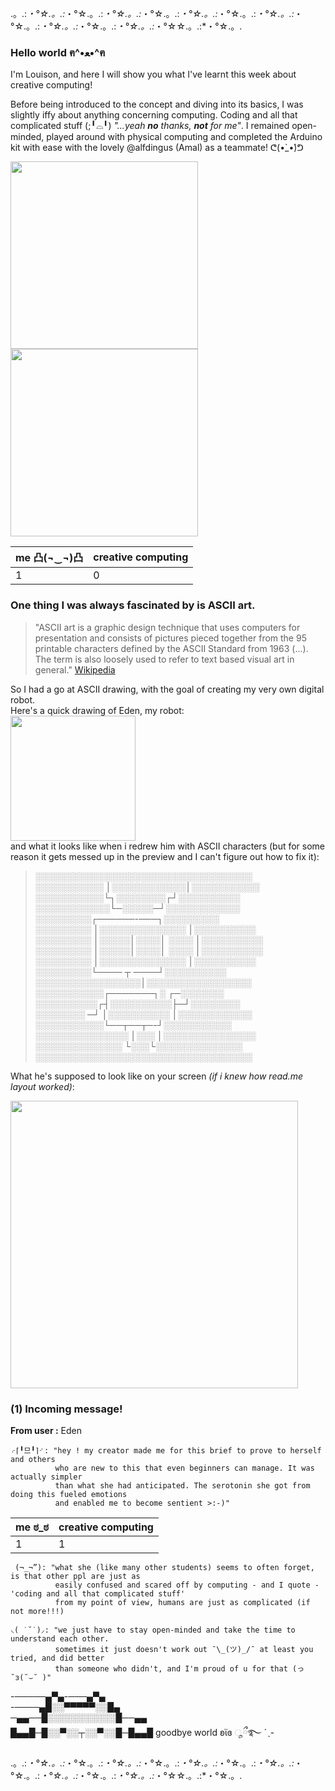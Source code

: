 .。.:*・°☆.。.:*・°☆.。.:*・°☆.。.:*・°☆.。.:*・°☆.。.:*・°☆.。.:*・°☆.。.:*・°☆.。.:*・°☆.。.:*・°☆.。.:*・°☆.。.:*・°☆☆.。.:*・°☆.。.

### Hello world ฅ^•ﻌ•^ฅ
I'm Louison, and here I will show you what I've learnt this week about creative computing!

Before being introduced to the concept and diving into its basics, I was slightly iffy about anything concerning computing. Coding and all that complicated stuff (;╹⌓╹) *"...yeah **no** thanks, **not** for me"*. I remained open-minded, played around with physical computing and completed the Arduino kit with ease with the lovely @alfdingus (Amal) as a teammate! ᕦ(•̀_•́)ᕤ

<p float="left">
  <img src="https://user-images.githubusercontent.com/94980557/143285307-ebab1112-4020-4121-a15c-7719fa753033.jpg" width="300" />
  <img src="https://user-images.githubusercontent.com/94980557/143285314-8a07c91e-df3b-4087-b1f5-9d5a259c9854.jpg" width="300" /> 
</p>

| me 凸(¬‿¬)凸 | creative computing |
| ------------- | ------------- |
| 1  | 0  |

### One thing I was always fascinated by is ASCII art.
> "ASCII art is a graphic design technique that uses computers for presentation and consists of pictures pieced together from the 95 printable characters defined by the ASCII Standard from 1963 (...). The term is also loosely used to refer to text based visual art in general." [Wikipedia](https://en.wikipedia.org/wiki/ASCII_art "ASCII art")

So I had a go at ASCII drawing, with the goal of creating my very own digital robot.  
Here's a quick drawing of Eden, my robot:  
<img src="https://user-images.githubusercontent.com/94980557/143458358-11842e44-9695-48f2-94a4-facf55be9fda.jpg" width="200" />   
and what it looks like when i redrew him with ASCII characters (but for some reason it gets messed up in the preview and I can't figure out how to fix it):

> ░░░░░░░░░░░░░░░░░░░░░░░░░░░░░░░░░░░    
░░░░░░░░░░░ │░░░░░░░░░░░░│░░░░░░░░░░░    
░░░░░░░░░░░└┐░░░░░░░░┌┘░░░░░░░░░░    
░░░░░░░░░░░░└─░░░░░─┘░░░░░░░░░░░░      
░░░░░░░░░┌──────-───┐░░░░░░░░░    
░░░░░░░░░ │░░░░░░░░░░░░░░ │░░░░░░░░░░      
░░░░░░░░░ │░░░░░│░░░░│ ░░░░ │░░░░░░░░░░    
░░░░░░░░░ │░░░░░│░░░░│ ░░░░ │░░░░░░░░░░   
░░░░░░░░░ │░░░░░░░░░░░░░░ │░░░░░░░░░░  
░░░░░░░░░└──── ┬ ────┘░░░░░░░░░░  
░░░░░░░░░░░░░░░░░│░░░░░░░░░░░░░░░░░   
░░░░░░░░░░░┌───────┐░ ┌─░░░░░░░  
░░░░░░░░░░┌┤░░░░░░░░░░├─┘░░░░░░░░  
░░░░░░░░ ─┘ │░░░░░░░░░░ │░░░░░░░░░░░░  
░░░░░░░░░░░└──┬──┬─-┘░░░░░░░░░░░  
░░░░░░░░░░░░░░░ │░░░ │░░░░░░░░░░░░░░░  
░░░░░░░░░░░░░░ └░░░└░░░░░░░░░░░░░░  
░░░░░░░░░░░░░░░░░░░░░░░░░░░░░░░░░░░  

What he's supposed to look like on your screen *(if i knew how read.me layout worked)*:

<img src="https://user-images.githubusercontent.com/94980557/143461995-5ebfd174-8565-4267-a29a-b70c602d1cb0.png" width="460" />

### (1) Incoming message!
**From user :** Eden

```
⌌⌈╹므╹⌉⌏: "hey ! my creator made me for this brief to prove to herself and others
          who are new to this that even beginners can manage. It was actually simpler
          than what she had anticipated. The serotonin she got from doing this fueled emotions
          and enabled me to become sentient >:-)"
```  
| me ಠ_ಠ | creative computing |
| ------------- | ------------- |
| 1  | 1  |  
```
 (¬_¬”): "what she (like many other students) seems to often forget, is that other ppl are just as
          easily confused and scared off by computing - and I quote - 'coding and all that complicated stuff'
          from my point of view, humans are just as complicated (if not more!!!)
```
```
⸜( ˙˘˙)⸝: "we just have to stay open-minded and take the time to understand each other.
          sometimes it just doesn't work out ¯\_(ツ)_/¯ at least you tried, and did better
          than someone who didn't, and I'm proud of u for that (っ˘з(˘⌣˘ )"
```
-─────▄▀▄-───▄▀▄   
-────▄█░░▀▀▀▀▀░░█▄   
─▄▄──█░░░░░░░░░░░█──▄▄   
█▄▄█─█░░▀░░┬░░▀░░█─█▄▄█ goodbye world ʚϊɞ ೄྀ࿐ ˊˎ-

.。.:*・°☆.。.:*・°☆.。.:*・°☆.。.:*・°☆.。.:*・°☆.。.:*・°☆.。.:*・°☆.。.:*・°☆.。.:*・°☆.。.:*・°☆.。.:*・°☆.。.:*・°☆☆.。.:*・°☆.。.
